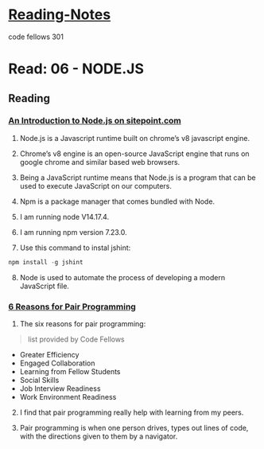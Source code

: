 # [Reading-Notes](https://alsosteve.github.io/reading-notes/)
code fellows 301

# Read: 06 - NODE.JS

## Reading

### [An Introduction to Node.js on sitepoint.com](https://www.sitepoint.com/an-introduction-to-node-js/)
1. Node.js is a Javascript runtime built on chrome’s v8 javascript engine.

2. Chrome’s v8 engine is an open-source JavaScript engine that runs on google chrome and similar based web browsers.

3. Being a JavaScript runtime means that Node.js is a program that can be used to execute JavaScript on our computers.

4. Npm is a package manager that comes bundled with Node.

5. I am running node V14.17.4.

6. I am running npm version 7.23.0.

7. Use this command to instal jshint:
``` javascript
npm install -g jshint
```

8. Node is used to automate the process of developing a modern JavaScript file.

### [6 Reasons for Pair Programming](https://www.codefellows.org/blog/6-reasons-for-pair-programming/)
1. The six reasons for pair programming:
> list provided by Code Fellows
* Greater Efficiency
* Engaged Collaboration
* Learning from Fellow Students
* Social Skills
* Job Interview Readiness
* Work Environment Readiness

2. I find that pair programming really help with learning from my peers.

3. Pair programming is when one person drives, types out lines of code, with the directions given to them by a navigator.
